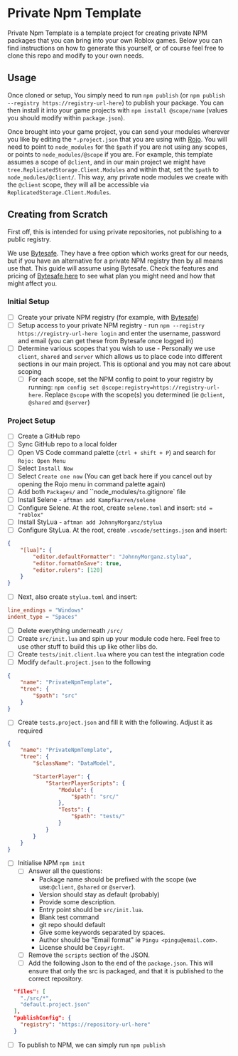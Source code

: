 # Private Npm Template

Private Npm Template is a template project for creating private NPM packages that you can bring into your own Roblox games. Below you can find instructions on how to generate this yourself, or of course feel free to clone this repo and modify to your own needs.

## Usage
Once cloned or setup, You simply need to run `npm publish` (or `npm publish --registry https://registry-url-here`) to publish your package. You can then install it into your game projects with `npm install @scope/name` (values you should modify within `package.json`).

Once brought into your game project, you can send your modules wherever you like by editing the `*.project.json` that you are using with [Rojo](https://rojo.space). You will need to point to `node_modules` for the `$path` if you are not using any scopes, or points to `node_modules/@scope` if you are. For example, this template assumes a scope of `@client`, and in our main project we might have `tree.ReplicatedStorage.Client.Modules` and within that, set the `$path` to `node_modules/@client/`. This way, any private node modules we create with the `@client` scope, they will all be accessible via `ReplicatedStorage.Client.Modules`.

## Creating from Scratch
First off, this is intended for using private repositories, not publishing to a public registry.

We use [Bytesafe](https://bytesafe.dev). They have a free option which works great for our needs, but if you have an alternative for a private NPM registry then by all means use that. This guide will assume using Bytesafe. Check the features and pricing of [Bytesafe here](https://bytesafe.dev/pricing/) to see what plan you might need and how that might affect you.

### Initial Setup
- [ ] Create your private NPM registry (for example, with [Bytesafe](https://bytesafe.dev))
- [ ] Setup access to your private NPM registry - run `npm --registry https://registry-url-here login` and enter the username, password and email (you can get these from Bytesafe once logged in)
- [ ] Determine various scopes that you wish to use - Personally we use `client`, `shared` and `server` which allows us to place code into different sections in our main project. This is optional and you may not care about scoping
    - [ ] For each scope, set the NPM config to point to your registry by running: `npm config set @scope:registry=https://registry-url-here`. Replace `@scope` with the scope(s) you determined (ie `@client`, `@shared` and `@server`)

### Project Setup
- [ ] Create a GitHub repo
- [ ] Sync GitHub repo to a local folder
- [ ] Open VS Code command palette (`ctrl + shift + P`) and search for `Rojo: Open Menu`
- [ ] Select `Install Now`
- [ ] Select `Create one now` (You can get back here if you cancel out by opening the Rojo menu in command palette again)
- [ ] Add both `Packages/` and ``node_modules/` to `.gitignore` file
- [ ] Install Selene - `aftman add Kampfkarren/selene`
- [ ] Configure Selene. At the root, create `selene.toml` and insert: `std = "roblox"`
- [ ] Install StyLua - `aftman add JohnnyMorganz/stylua`
- [ ] Configure StyLua. At the root, create `.vscode/settings.json` and insert:
```json
{
    "[lua]": {
        "editor.defaultFormatter": "JohnnyMorganz.stylua",
        "editor.formatOnSave": true,
        "editor.rulers": [120]
    }
}
```
- [ ] Next, also create `stylua.toml` and insert:
```toml
line_endings = "Windows"
indent_type = "Spaces"
```
- [ ] Delete everything underneath `/src/`
- [ ] Create `src/init.lua` and spin up your module code here. Feel free to use other stuff to build this up like other libs do.
- [ ] Create `tests/init.client.lua` where you can test the integration code
- [ ] Modify `default.project.json` to the following
```json
{
    "name": "PrivateNpmTemplate",
    "tree": {
        "$path": "src"
    }
}
```
- [ ] Create `tests.project.json` and fill it with the following. Adjust it as required
```json
{
    "name": "PrivateNpmTemplate",
    "tree": {
        "$className": "DataModel",
  
        "StarterPlayer": {
            "StarterPlayerScripts": {
                "Module": {
                    "$path": "src/"
                },
                "Tests": {
                    "$path": "tests/"
                }
            }
        }
    }
}
```
- [ ] Initialise NPM `npm init`
	- [ ] Answer all the questions:
		- Package name should be prefixed with the scope (we use:`@client`, `@shared` or `@server`).
		- Version should stay as default (probably)
		- Provide some description.
		- Entry point should be `src/init.lua`.
		- Blank test command
		- git repo should default
		- Give some keywords separated by spaces.
		- Author should be "Email format" ie `Pingu <pingu@email.com>`.
		- License should be `Copyright`.
	- [ ] Remove the `scripts` section of the JSON.
	- [ ] Add the following Json to the end of the `package.json`. This will ensure that only the src is packaged, and that it is published to the correct repository.
```json
  "files": [
    "./src/*",
    "default.project.json"
  ],
  "publishConfig": {
    "registry": "https://repository-url-here"
  }
```
- [ ] To publish to NPM, we can simply run `npm publish`
